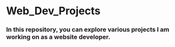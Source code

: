 # Web_Dev_Projects

### In this repository, you can explore various projects I am working on as a website developer.
